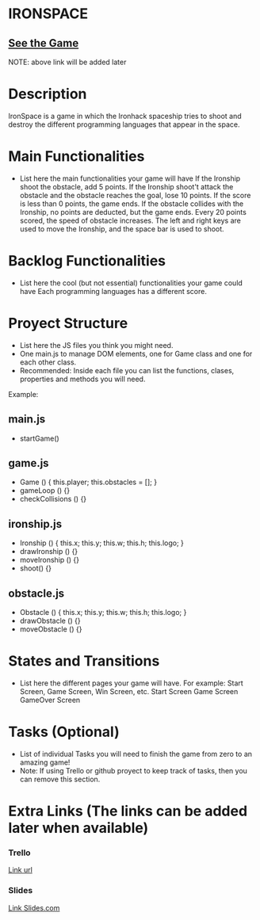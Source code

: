 # IRONSPACE


## [See the Game]()
NOTE: above link will be added later

# Description
IronSpace is a game in which the Ironhack spaceship tries to shoot and destroy the different programming languages that appear in the space.

# Main Functionalities

- List here the main functionalities your game will have
If the Ironship shoot the obstacle, add 5 points.
If the Ironship shoot't attack the obstacle and the obstacle reaches the goal, lose 10 points.
If the score is less than 0 points, the game ends.
If the obstacle collides with the Ironship, no points are deducted, but the game ends.
Every 20 points scored, the speed of obstacle increases.
The left and right keys are used to move the Ironship, and the space bar is used to shoot.



# Backlog Functionalities

- List here the cool (but not essential) functionalities your game could have
Each programming languages has a different score.


# Proyect Structure

- List here the JS files you think you might need. 
- One main.js to manage DOM elements, one for Game class and one for each other class.
- Recommended: Inside each file you can list the functions, clases, properties and methods you will need.

Example:

## main.js

- startGame()

## game.js

- Game () {
    this.player;
    this.obstacles = [];
}
- gameLoop () {}
- checkCollisions () {}

## ironship.js 
- Ironship () {
    this.x;
    this.y;
    this.w;
    this.h;
    this.logo;
}
- drawIronship () {}
- moveIronship () {}
- shoot() {}

## obstacle.js 
- Obstacle () {
    this.x;
    this.y;
    this.w;
    this.h;
    this.logo;
}
- drawObstacle () {}
- moveObstacle () {}


# States and Transitions

- List here the different pages your game will have. For example: Start Screen, Game Screen, Win Screen, etc.
Start Screen
Game Screen
GameOver Screen

# Tasks (Optional)

- List of individual Tasks you will need to finish the game from zero to an amazing game!
- Note: If using Trello or github proyect to keep track of tasks, then you can remove this section.

# Extra Links (The links can be added later when available)

### Trello
[Link url](https://trello.com/b/CWviY2zv/kraken-brigade-project)

### Slides
[Link Slides.com](https://docs.google.com/presentation/d/138o01hAz-0gXepN78RsDgse12HiiuN7Fz_N_hJnI9_g/edit?usp=sharing)